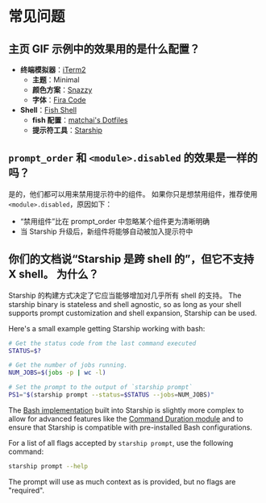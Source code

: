 # 常见问题

## 主页 GIF 示例中的效果用的是什么配置？

- **终端模拟器**：[iTerm2](https://iterm2.com/)
  - **主题**：Minimal
  - **颜色方案**：[Snazzy](https://github.com/sindresorhus/iterm2-snazzy)
  - **字体**：[Fira Code](https://github.com/tonsky/FiraCode)
- **Shell**：[Fish Shell](https://fishshell.com/)
  - **fish 配置**：[matchai's Dotfiles](https://github.com/matchai/dotfiles/blob/master/.config/fish/config.fish)
  - **提示符工具**：[Starship](https://starship.rs/)

## `prompt_order` 和 `<module>.disabled` 的效果是一样的吗？

是的，他们都可以用来禁用提示符中的组件。 如果你只是想禁用组件，推荐使用 `<module>.disabled`，原因如下：

- “禁用组件”比在 prompt_order 中忽略某个组件更为清晰明确
- 当 Starship 升级后，新组件将能够自动被加入提示符中

## 你们的文档说“Starship 是跨 shell 的”，但它不支持 X shell。 为什么？

Starship 的构建方式决定了它应当能够增加对几乎所有 shell 的支持。 The starship binary is stateless and shell agnostic, so as long as your shell supports prompt customization and shell expansion, Starship can be used.

Here's a small example getting Starship working with bash:

```sh
# Get the status code from the last command executed
STATUS=$?

# Get the number of jobs running.
NUM_JOBS=$(jobs -p | wc -l)

# Set the prompt to the output of `starship prompt`
PS1="$(starship prompt --status=$STATUS --jobs=NUM_JOBS)"
```

The [Bash implementation](https://github.com/starship/starship/blob/master/src/init/starship.bash) built into Starship is slightly more complex to allow for advanced features like the [Command Duration module](https://starship.rs/config/#Command-Duration) and to ensure that Starship is compatible with pre-installed Bash configurations.

For a list of all flags accepted by `starship prompt`, use the following command:

```sh
starship prompt --help
```

The prompt will use as much context as is provided, but no flags are "required".
